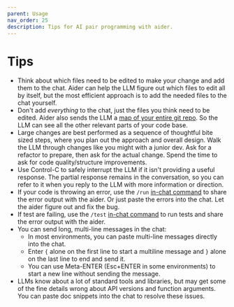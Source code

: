 ```yaml
---
parent: Usage
nav_order: 25
description: Tips for AI pair programming with aider.
---
```


# Tips

- Think about which files need to be edited to make your change and add them to the chat.
Aider can help the LLM figure out which files to edit all by itself, but the most efficient approach is to add the needed files to the chat yourself.
- Don't add *everything* to the chat, just the files you think need to be edited.
Aider also sends the LLM a [map of your entire git repo](https://aider.chat/docs/repomap.html).
So the LLM can see all the other relevant parts of your code base.
- Large changes are best performed as a sequence of thoughtful bite sized steps, where you plan out the approach and overall design. Walk the LLM through changes like you might with a junior dev. Ask for a refactor to prepare, then ask for the actual change. Spend the time to ask for code quality/structure improvements.
- Use Control-C to safely interrupt the LLM if it isn't providing a useful response. The partial response remains in the conversation, so you can refer to it when you reply to the LLM with more information or direction.
- If your code is throwing an error, 
use the `/run` [in-chat command](/docs/commands.html)
to share the error output with the aider.
Or just paste the errors into the chat. Let the aider figure out and fix the bug.
- If test are failing, use the `/test` [in-chat command](/docs/commands.html)
to run tests and
share the error output with the aider.
- You can send long, multi-line messages in the chat:
  - In most environments, you can paste multi-line messages directly into the chat.
  - Enter `{` alone on the first line to start a multiline message and `}` alone on the last line to end and send it.
  - You can use Meta-ENTER (Esc+ENTER in some environments) to start a new line without sending the message.
- LLMs know about a lot of standard tools and libraries, but may get some of the fine details wrong about API versions and function arguments.
You can paste doc snippets into the chat to resolve these issues.

